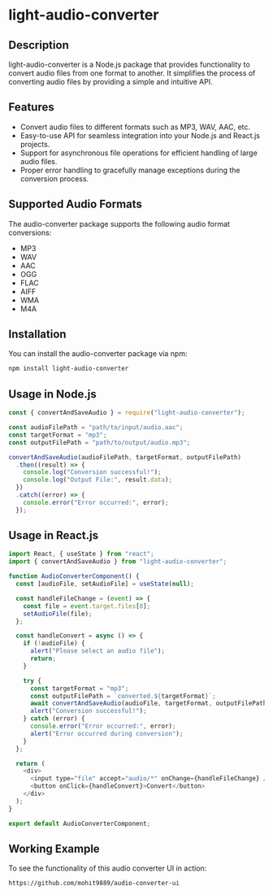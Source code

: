 # light-audio-converter

## Description

light-audio-converter is a Node.js package that provides functionality to convert audio files from one format to another. It simplifies the process of converting audio files by providing a simple and intuitive API.

## Features

- Convert audio files to different formats such as MP3, WAV, AAC, etc.
- Easy-to-use API for seamless integration into your Node.js and React.js projects.
- Support for asynchronous file operations for efficient handling of large audio files.
- Proper error handling to gracefully manage exceptions during the conversion process.

## Supported Audio Formats

The audio-converter package supports the following audio format conversions:

- MP3
- WAV
- AAC
- OGG
- FLAC
- AIFF
- WMA
- M4A

## Installation

You can install the audio-converter package via npm:

```bash
npm install light-audio-converter
```

## Usage in Node.js

```js
const { convertAndSaveAudio } = require("light-audio-converter");

const audioFilePath = "path/to/input/audio.aac";
const targetFormat = "mp3";
const outputFilePath = "path/to/output/audio.mp3";

convertAndSaveAudio(audioFilePath, targetFormat, outputFilePath)
  .then((result) => {
    console.log("Conversion successful!");
    console.log("Output File:", result.data);
  })
  .catch((error) => {
    console.error("Error occurred:", error);
  });
```

## Usage in React.js

```js
import React, { useState } from "react";
import { convertAndSaveAudio } from "light-audio-converter";

function AudioConverterComponent() {
  const [audioFile, setAudioFile] = useState(null);

  const handleFileChange = (event) => {
    const file = event.target.files[0];
    setAudioFile(file);
  };

  const handleConvert = async () => {
    if (!audioFile) {
      alert("Please select an audio file");
      return;
    }

    try {
      const targetFormat = "mp3";
      const outputFilePath = `converted.${targetFormat}`;
      await convertAndSaveAudio(audioFile, targetFormat, outputFilePath);
      alert("Conversion successful!");
    } catch (error) {
      console.error("Error occurred:", error);
      alert("Error occurred during conversion");
    }
  };

  return (
    <div>
      <input type="file" accept="audio/*" onChange={handleFileChange} />
      <button onClick={handleConvert}>Convert</button>
    </div>
  );
}

export default AudioConverterComponent;
```

## Working Example

To see the functionality of this audio converter UI in action:

```
https://github.com/mohit9889/audio-converter-ui
```
